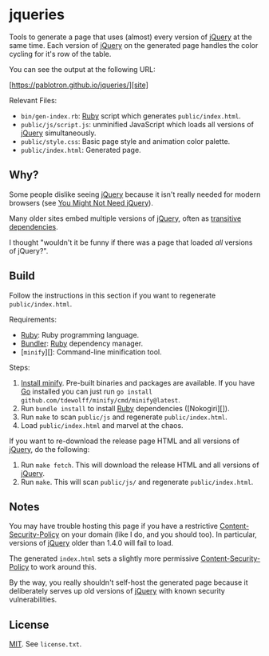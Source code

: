 # jqueries

Tools to generate a page that uses (almost) every version of [jQuery][]
at the same time.  Each version of [jQuery][] on the generated page
handles the color cycling for it's row of the table.

You can see the output at the following URL:

[https://pablotron.github.io/jqueries/][site]

Relevant Files:

* `bin/gen-index.rb`: [Ruby][] script which generates `public/index.html`.
* `public/js/script.js`: unminified JavaScript which loads all
  versions of [jQuery][] simultaneously.
* `public/style.css`: Basic page style and animation color palette.
* `public/index.html`: Generated page.

## Why?

Some people dislike seeing [jQuery][] because it isn't really needed for
modern browsers (see [You Might Not Need jQuery][]).

Many older sites embed multiple versions of [jQuery][], often as
[transitive dependencies][].

I thought "wouldn't it be funny if there was a page that loaded *all*
versions of jQuery?".

## Build

Follow the instructions in this section if you want to regenerate
`public/index.html`.

Requirements:

* [Ruby][]: Ruby programming language.
* [Bundler][]: [Ruby][] dependency manager.
* [`minify`][]: Command-line minification tool.

Steps:

1. [Install minify][].  Pre-built binaries and packages are available.  If you have [Go][] installed you can just run `go install github.com/tdewolff/minify/cmd/minify@latest`.
2. Run `bundle install` to install [Ruby][] dependencies ([Nokogiri][]).
3. Run `make` to scan `public/js` and regenerate `public/index.html`.
4. Load `public/index.html` and marvel at the chaos.

If you want to re-download the release page HTML and all versions of
[jQuery][], do the following:

1. Run `make fetch`.  This will download the release HTML and all versions of [jQuery][].
2. Run `make`.  This will scan `public/js/` and regenerate `public/index.html`.

## Notes

You may have trouble hosting this page if you have a restrictive
[Content-Security-Policy][] on your domain (like I do, and you should
too).  In particular, versions of [jQuery][] older than 1.4.0 will fail
to load.

The generated `index.html` sets a slightly more permissive
[Content-Security-Policy][] to work around this.

By the way, you really shouldn't self-host the generated page because it
deliberately serves up old versions of [jQuery][] with known security
vulnerabilities.

## License

[MIT][].  See `license.txt`.

[site]: https://pablotron.github.io/jqueries/
  "Release version of this site."
[jquery]: https://jquery.com/
  "jQuery"
[go]: https://go.dev/
  "Go programming language."
[minify]: https://github.com/tdewolff/minify
  "Command-line minifier."
[ruby]: https://ruby-lang.org/
  "Ruby programming language."
[bundler]: https://bundler.io/
  "Ruby dependency manager."
[install minify]: https://github.com/tdewolff/minify/tree/master/cmd/minify
  "minify installation instructions."
[you might not need jquery]: https://youmightnotneedjquery.com/
  "You might not need jQuery."
[transitive dependencies]: https://en.wikipedia.org/wiki/Transitive_dependency
  "Transitive dependency"
[mit]: https://opensource.org/licenses/MIT
  "MIT license"
[content-security-policy]: https://developer.mozilla.org/en-US/docs/Web/HTTP/Headers/Content-Security-Policy
  "Content security policy"

